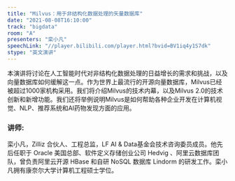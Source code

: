 ```yaml
---
title: "Milvus：用于非结构化数据处理的矢量数据库"
date: "2021-08-08T16:10:00" 
track: "bigdata"
room: "A"
presenters: "栾小凡"
speechLink: "//player.bilibili.com/player.html?bvid=BV1iq4y1S7dk"
stype: "英文演讲"
---
```

本演讲将讨论在人工智能时代对非结构化数据处理的日益增长的需求和挑战，以及向量数据库如何缓解这一点。作为世界上最流行的开源向量数据库，Milvus已经被超过1000家机构采用。我们将介绍Milvus的技术内幕，以及Milvus 2.0的技术创新和新增功能。我们还将举例说明Milvus是如何帮助各种企业开发在计算机视觉、NLP、推荐系统和AI药物发现方面的应用。
 ### 讲师: 
 栾小凡，Zilliz 合伙人、工程总监，LF AI & Data基金会技术咨询委员成员。他先后任职于 Oracle 美国总部、软件定义存储创业公司 Hedvig 、阿里云数据库团队，曾负责阿里云开源 HBase 和自研 NoSQL 数据库 Lindorm 的研发工作。栾小凡拥有康奈尔大学计算机工程硕士学位。

